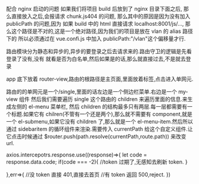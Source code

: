 配合 nginx 启动的问题
如果我们将项目 build 后放到了 nginx 目录下面之后,
那么直接放入之后,会报请求 chunk.js404 的问题,
那么其中的原因是因为没有加入 publicPath 的问题,因为
如果 build 中的 html 直接请求 localhost:8001/js/...,
那么这个路径是不对的,这是一个绝对路径,因为我们的项目是放在 vlan 的 alias 路径下的
所以必须通过在 vue.confi.js 中加入 publicPath:"/vlan"这个偏移量才行.

路由模块分为静态和异步的,异步的要登录之后去请求来的.路由守卫的逻辑是先看登录了没有,没有
就看是否为白名单,然后如果是的话,那么就直接过去,不是就去登录

app 底下放着 router-view,路由的根路径是主页面,里面放着标签,点击进入单网元.

路由的的单网元是一个/single,里面的话左边是一个侧边栏菜单.右边是一个 my-view 组件
然后我们需要遍历 single 这个路由的 children 来遍历里面的信息.来生成左侧的 el-menu 菜单栏,
然后 children 的结构最多只有两层.每一层都需要有一个标题.如果它有 chilren(不管有一个还是两个),那么就不需要有
component,就是一个 el-submenu,如果它没有 children 了,那么就是一个 el-menu-item.然后所以
通过 sidebaritem 的循环组件来渲染.需要传入 currentPath 给这个自定义组件.让它点击时候通过
\$router.push(path.resolve(currentPath,route.path)) 来改变 url.

axios.intercepotrs.response.use((response)=>{
  let code = response.data.code;
  if(code === -2){
  //token 过期了,无感知去刷新 token.
  }
 
},err=>{
  //没 token 直接 401,直接去首页
  //有 token 返回 500,reject.
})

